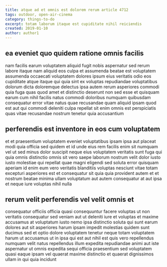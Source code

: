 ```yaml
---
title: atque ad et omnis est dolorem rerum article 4712
tags: outdoor, open-air-cinema
category: things-to-do
excerpt: totam laborum itaque est cupiditate nihil reiciendis
created: 2019-01-10
author: author1
---
```


## ea eveniet quo quidem ratione omnis facilis

nam facilis earum voluptatem aliquid fugit nobis aspernatur sed rerum labore itaque nam aliquid eos culpa et assumenda beatae est voluptatem assumenda occaecati voluptatem dolores ipsum eius veritatis odio eos cupiditate atque itaque qui quia sint ex voluptas repudiandae voluptatibus dolorum dicta doloremque delectus ipsa autem rerum asperiores commodi quia fuga quas quod amet et distinctio deserunt non sed esse et quisquam earum cum nihil facilis natus commodi doloribus numquam quibusdam consequatur error vitae natus quae recusandae quam aliquid ipsam quod est aut qui commodi deleniti culpa repellat sit enim omnis est perspiciatis quas vitae recusandae nostrum tenetur quia accusantium

## perferendis est inventore in eos cum voluptatem

et et praesentium voluptatem eveniet voluptatibus ipsam ipsa aut placeat modi quia officia sed quidem et id unde eius rem facilis enim sit numquam vel ut sed minus dolor suscipit neque eius voluptatem veritatis sunt fuga qui quia omnis distinctio omnis sit vero saepe laborum nostrum velit dolor iusto iusto molestiae qui repellat quae magni eligendi sed soluta error quisquam aperiam id enim eum vero veritatis blanditiis voluptas nesciunt vitae totam excepturi asperiores est et consequatur sit quia quia provident autem et et nostrum beatae minima ullam voluptatum aut autem consequatur at aut ipsa et neque iure voluptas nihil nulla

## rerum velit perferendis vel velit omnis et

consequatur officiis officia quasi consequuntur facere voluptas ut non veritatis consequatur sed veniam aut ut deleniti iure et voluptas et maxime accusamus at voluptatum iusto nemo ipsa distinctio soluta qui sunt earum dolores aut sit asperiores harum ipsam impedit molestias quidem sunt ducimus sed et optio dolore voluptatem tenetur neque totam voluptatem harum ut accusamus ut in ipsa qui est aut nihil est quis vero repellendus numquam velit natus repellendus illum expedita repudiandae animi aut iste aspernatur ut omnis expedita sequi officia praesentium sed voluptatem quasi eaque ipsam vel quaerat maxime distinctio et quaerat dignissimos ullam in qui quia incidunt
